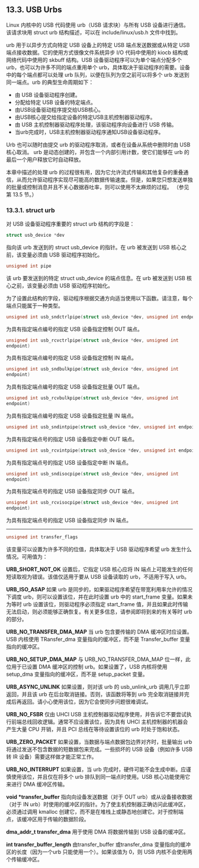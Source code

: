 ## 13.3. USB Urbs
Linux 内核中的 USB 代码使用 urb（USB 请求块）与所有 USB 设备进行通信。该请求块用 struct urb 结构描述，可以在 include/linux/usb.h 文件中找到。

urb 用于以异步方式向特定 USB 设备上的特定 USB 端点发送数据或从特定 USB 端点接收数据。它的使用方式很像文件系统异步 I/O 代码中使用的 kiocb 结构或网络代码中使用的 skbuff 结构。USB 设备驱动程序可以为单个端点分配多个 urb，也可以为许多不同的端点重用单个 urb，具体取决于驱动程序的需要。设备中的每个端点都可以处理 urb 队列，以便在队列为空之前可以将多个 urb 发送到同一端点。urb 的典型生命周期如下：

- 由 USB 设备驱动程序创建。
- 分配给特定 USB 设备的特定端点。
- 由USB设备驱动程序提交给USB核心。
- 由USB核心提交给指定设备的特定USB主机控制器驱动程序。
- 由 USB 主机控制器驱动程序处理，该驱动程序向设备进行 USB 传输。
- 当urb完成时，USB主机控制器驱动程序通知USB设备驱动程序。

Urb 也可以随时由提交 urb 的驱动程序取消，或者在设备从系统中删除时由 USB 核心取消。 urb 是动态创建的，并包含一个内部引用计数，使它们能够在 urb 的最后一个用户释放它时自动释放。

本章中描述的处理 urb 的过程很有用，因为它允许流式传输和其他复杂的重叠通信，从而允许驱动程序实现尽可能高的数据传输速度。但是，如果您只想发送单独的批量或控制消息并且不关心数据吞吐率，则可以使用不太麻烦的过程。 （参见第 13.5 节。）

### 13.3.1. struct urb
对 USB 设备驱动程序重要的 struct urb 结构的字段是：
```c
struct usb_device *dev
```
指向该 urb 发送到的 struct usb_device 的指针。在 urb 被发送到 USB 核心之前，该变量必须由 USB 驱动程序初始化。
```c
unsigned int pipe
```
该 urb 要发送到的特定 struct usb_device 的端点信息。在 urb 被发送到 USB 核心之前，该变量必须由 USB 驱动程序初始化。

为了设置此结构的字段，驱动程序根据交通方向适当使用以下函数。请注意，每个端点只能属于一种类型。
```c
unsigned int usb_sndctrlpipe(struct usb_device *dev, unsigned int endpoint)
```
为具有指定端点编号的指定 USB 设备指定控制 OUT 端点。
```c
unsigned int usb_rcvctrlpipe(struct usb_device *dev, unsigned int
endpoint)
```
为具有指定端点编号的指定 USB 设备指定控制 IN 端点。
```c
unsigned int usb_sndbulkpipe(struct usb_device *dev, unsigned int
endpoint)
```
为具有指定端点编号的指定 USB 设备指定批量 OUT 端点。
```c
unsigned int usb_rcvbulkpipe(struct usb_device *dev, unsigned int
endpoint)
```
为具有指定端点编号的指定 USB 设备指定批量 IN 端点。
```c
unsigned int usb_sndintpipe(struct usb_device *dev, unsigned int endpoint)
```
为具有指定端点号的指定 USB 设备指定中断 OUT 端点。
```c
unsigned int usb_rcvintpipe(struct usb_device *dev, unsigned int endpoint)
```
为具有指定端点号的指定 USB 设备指定中断 IN 端点。
```c
unsigned int usb_sndisocpipe(struct usb_device *dev, unsigned int
endpoint)
```
为具有指定端点号的指定 USB 设备指定同步 OUT 端点。
```c
unsigned int usb_rcvisocpipe(struct usb_device *dev, unsigned int
endpoint)
```
为具有指定端点号的指定 USB 设备指定同步 IN 端点。

*****************************
```c
unsigned int transfer_flags
```
该变量可以设置为许多不同的位值，具体取决于 USB 驱动程序希望 urb 发生什么情况。可用值为：

__URB_SHORT_NOT_OK__ 设置后，它指定 USB 核心应将 IN 端点上可能发生的任何短读取视为错误。该值仅适用于要从 USB 设备读取的 urb，不适用于写入 urb。

__URB_ISO_ASAP__ 如果 urb 是同步的，如果驱动程序希望在带宽利用率允许的情况下调度 urb，则可以设置该位，并在此时设置 urb 中的 start_frame 变量。如果未为等时 urb 设置该位，则驱动程序必须指定 start_frame 值，并且如果此时传输无法启动，则必须能够正确恢复。有关更多信息，请参阅即将到来的有关等时 urb 的部分。

__URB_NO_TRANSFER_DMA_MAP__ 当 urb 包含要传输的 DMA 缓冲区时应设置。USB 内核使用 TRansfer_dma 变量指向的缓冲区，而不是 Transfer_buffer 变量指向的缓冲区。

__URB_NO_SETUP_DMA_MAP__  与 URB_NO_TRANSFER_DMA_MAP 位一样，此位用于已设置 DMA 缓冲区的控制 urb。如果设置了，USB 内核将使用 setup_dma 变量指向的缓冲区，而不是 setup_packet 变量。

__URB_ASYNC_UNLINK__ 如果设置，则对该 urb 的 usb_unlink_urb 调用几乎立即返回，并且该 urb 在后台取消链接。否则，该函数将等到 urb 完全取消链接并完成后再返回。请小心使用该位，因为它会使同步问题很难调试。

__URB_NO_FSBR__  仅由 UHCI USB 主机控制器驱动程序使用，并告诉它不要尝试执行前端总线回收逻辑。通常不应设置该位，因为具有 UHCI 主机控制器的机器会产生大量 CPU 开销，并且 PCI 总线在等待设置该位的 urb 时处于饱和状态。

__URB_ZERO_PACKET__ 如果设置，当数据与端点数据包边界对齐时，批量输出 urb 将通过发送不包含数据的短数据包来完成。一些损坏的 USB 设备（例如许多 USB 转 IR 设备）需要这样做才能正常工作。

__URB_NO_INTERRUPT__ 如果设置，当 urb 完成时，硬件可能不会生成中断。应谨慎使用该位，并且仅在将多个 urb 排队到同一端点时使用。USB 核心功能使用它来进行 DMA 缓冲区传输。

__void *transfer_buffer__ 指向向设备发送数据（对于 OUT urb）或从设备接收数据（对于 IN urb）时使用的缓冲区的指针。为了使主机控制器正确访问此缓冲区，必须通过调用 kmalloc 创建它，而不是在堆栈上或静态地创建它。对于控制端点，该缓冲区用于传输的数据阶段。

__dma_addr_t transfer_dma__ 用于使用 DMA 将数据传输到 USB 设备的缓冲区。

__int transfer_buffer_length__ 由transfer_buffer 或transfer_dma 变量指向的缓冲区的长度（因为一个urb 只能使用一个）。如果该值为 0，则 USB 内核不会使用两个传输缓冲区。

